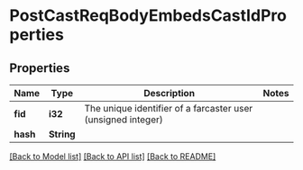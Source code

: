 # PostCastReqBodyEmbedsCastIdProperties

## Properties

Name | Type | Description | Notes
------------ | ------------- | ------------- | -------------
**fid** | **i32** | The unique identifier of a farcaster user (unsigned integer) | 
**hash** | **String** |  | 

[[Back to Model list]](../README.md#documentation-for-models) [[Back to API list]](../README.md#documentation-for-api-endpoints) [[Back to README]](../README.md)


